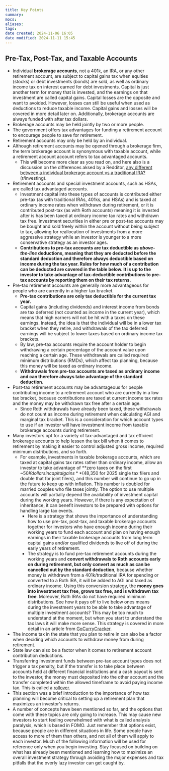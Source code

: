 ```yaml
---
title: Key Points
summary: 
mocs: 
aliases: 
tags: 
date created: 2024-11-06 16:05
date modified: 2024-11-11 15:45
---
```

## Pre-Tax, Post-Tax, and Taxable Accounts
- Individual **brokerage accounts**, not a 401k, an IRA, or any other retirement account, are subject to capital gains tax when equities (stocks) or debt investments (bonds) are sold, as well as ordinary income tax on interest earned for debt investments. Capital is just another term for money that is invested, and the earnings on that investment are called capital gains. Capital losses are the opposite and want to avoided. However, losses can still be useful when used as deductions to reduce taxable income. Capital gains and losses will be covered in more detail later on. Additionally, brokerage accounts are always funded with after tax dollars.
- Brokerage accounts may be held jointly by two or more people.
- The government offers tax advantages for funding a retirement account to encourage people to save for retirement.
- Retirement accounts may only be held by an individual.
- Although retirement accounts may be opened through a brokerage firm, the term brokerage account is synonymous with taxable account, while a retirement account account refers to tax advantaged accounts.
	- This will become more clear as you read on, and here also is a discussion on the differences aksed by a Redditor, [any different between a individual brokerage account vs a traditional IRA?](https://www.reddit.com/r/investing/comments/1f01m26/any_different_between_a_individual_brokerage/) (r/investing).
- Retirement accounts and special investment accounts, such as HSAs, are called tax advantaged accounts.
	- Investment capital into these types of accounts is contributed either pre-tax (as with traditional IRAs, 401ks, and HSAs) and is taxed at ordinary income rates when withdrawn during retirement, or it is contributed post-tax (as with Roth accounts) meaning it is invested after is has been taxed at ordinary income tax rates and withdrawn tax free. Investment securities in either pre or post-tax accounts may be bought and sold freely within the account without being subject to tax, allowing for reallocation of investments from a more aggressive strategy while an investor is younger to a more conservative strategy as an investor ages.
	- **Contributions to pre-tax accounts are tax deductible as *above-the-line* deductions, meaning that they are deducted before the standard deduction and therefore always deductible based on income during the tax year. Rules for how much of a contribution can be deducted are covered in the table below. It is up to the investor to take advantage of tax-deductible contributions to pre-tax accounts by reporting them on their tax returns.**
- Pre-tax retirement accounts are generally more advantageous for people who are currently in a higher tax bracket.
	- **Pre-tax contributions are only tax deductible for the current tax year.**
	- Capital gains (including dividends) and interest income from bonds are tax deferred (not counted as income in the current year), which means that high earners will not be hit with a taxes on these earnings. Instead, the idea is that the individual will be in a lower tax bracket when they retire, and withdrawals of the tax deferred earnings will be subject to lower taxes based on ordinary income tax brackets.
	- By law, pre-tax accounts require the account holder to begin withdrawing a certain percentage of the account value upon reaching a certain age. These withdrawals are called required minimum distributions (RMDs), which affect tax planning, because this money will be taxed as ordinary income. 
	- **Withdrawals from pre-tax accounts are taxed as ordinary income and can therefore always take advantage of the standard deduction.**
- Post-tax retirement accounts may be advantageous for people contributing income to a retirement account who are currently in a low tax bracket, because contributions are taxed at current income tax rates and the money may be withdrawn tax free after a certain age. 
	- Since Roth withdrawals have already been taxed, these withdrawals do not count as income during retirement when calculating AGI and marginal tax bracket. This is a consideration for which account types to use if an investor will have investment income from taxable brokerage accounts during retirement.
- Many investors opt for a variety of tax-advantaged and tax efficient brokerage accounts to help lessen the tax bill when it comes to retirement by making it easier to control adjusted gross income, required minimum distributions, and so forth.
	- For example, investments in taxable brokerage accounts, which are taxed at capital gains tax rates rather than ordinary income, allow an investor to take advantage of **zero taxes on the first ~$50K dollars in capital gains** ($48,350 for 2025 single tax filers and double that for joint filers), and this number will continue to go up in the future to keep up with inflation. This number is doubled for married couples who file taxes jointly. The option to use multiple accounts will partially depend the availability of investment capital during the working years. However, if there is any expectation of inheritance, it can benefit investors to be prepared with options for handling large tax events.
		- Here is a strategy that shows the importance of understanding how to use pre-tax, post-tax, and taxable brokerage accounts together for investors who have enough income during their working years to fund each account and plan on having enough earnings in their taxable brokerage accounts from long term capital gains and/or qualified dividends to live off of during the early years of retirement.
		- The strategy is to fund pre-tax retirement accounts during the working years and **convert withdrawals to Roth accounts early on during retirement, but only convert as much as can be cancelled out by the standard deduction**, because whether money is withdrawn from a 401k/traditional IRA for spending or converted to a Roth IRA, it will be added to AGI and taxed as ordinary income. Using this conversion strategy, the **money goes into investment tax free, grows tax free, and is withdrawn tax free**. Moreover, Roth IRAs do not have required minimum distributions. See how it pays off to live below ones means during the investment years to be able to take advantage of multiple investment accounts? This may be too much to understand at the moment, but when you start to understand the tax laws it will make more sense. This strategy is covered in more detail in an article from [GoCurryCracker](https://www.gocurrycracker.com/never-pay-taxes-again/).
- The income tax in the state that you plan to retire in can also be a factor when deciding which accounts to withdraw money from during retirement.
- State law can also be a factor when it comes to retirement account contribution deductions.
- Transferring investment funds between pre-tax account types does not trigger a tax penalty, but if the transfer is to take place between accounts held at different financial institutions and a cash payout is sent to the investor, the money must deposited into the other account and the transfer completed within the allowed timeframe to avoid paying income tax. This is called a [rollover](https://www.investopedia.com/terms/r/rollover.asp).
- This section was a brief introduction to the importance of how tax planning will become critical to setting up a retirement plan that maximizes an investor's returns.
- A number of concepts have been mentioned so far, and the options that come with these topics are only going to increase. This may cause new investors to start feeling overwhelmed with what is called analysis paralysis, which is based in FOMO. Just remember that options exist, because people are in different situations in life. Some people have access to more of them than others, and not all of them will apply to each investor. Much of the following information will be used for reference only when you begin investing. Stay focused on building on what has already been mentioned and learning how to maximize an overall investment strategy through avoiding the major expenses and tax pitfalls that the overly lazy investor can get caught by.   
